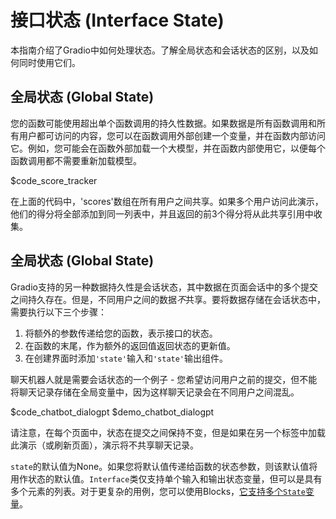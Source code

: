 # 接口状态 (Interface State)

本指南介绍了Gradio中如何处理状态。了解全局状态和会话状态的区别，以及如何同时使用它们。

## 全局状态 (Global State)

您的函数可能使用超出单个函数调用的持久性数据。如果数据是所有函数调用和所有用户都可访问的内容，您可以在函数调用外部创建一个变量，并在函数内部访问它。例如，您可能会在函数外部加载一个大模型，并在函数内部使用它，以便每个函数调用都不需要重新加载模型。

$code_score_tracker

在上面的代码中，'scores'数组在所有用户之间共享。如果多个用户访问此演示，他们的得分将全部添加到同一列表中，并且返回的前3个得分将从此共享引用中收集。

## 全局状态 (Global State)


Gradio支持的另一种数据持久性是会话状态，其中数据在页面会话中的多个提交之间持久存在。但是，不同用户之间的数据*不*共享。要将数据存储在会话状态中，需要执行以下三个步骤：

1. 将额外的参数传递给您的函数，表示接口的状态。
2. 在函数的末尾，作为额外的返回值返回状态的更新值。
3. 在创建界面时添加`'state'`输入和`'state'`输出组件。

聊天机器人就是需要会话状态的一个例子 - 您希望访问用户之前的提交，但不能将聊天记录存储在全局变量中，因为这样聊天记录会在不同用户之间混乱。

$code_chatbot_dialogpt
$demo_chatbot_dialogpt

请注意，在每个页面中，状态在提交之间保持不变，但是如果在另一个标签中加载此演示（或刷新页面），演示将不共享聊天记录。

`state`的默认值为None。如果您将默认值传递给函数的状态参数，则该默认值将用作状态的默认值。`Interface`类仅支持单个输入和输出状态变量，但可以是具有多个元素的列表。对于更复杂的用例，您可以使用Blocks，[它支持多个`State`变量](/state_in_blocks/)。
